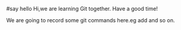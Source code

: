 #say hello
Hi,we are learning Git together.
Have a good time!

We are going to record some git commands here.eg add and so on.
